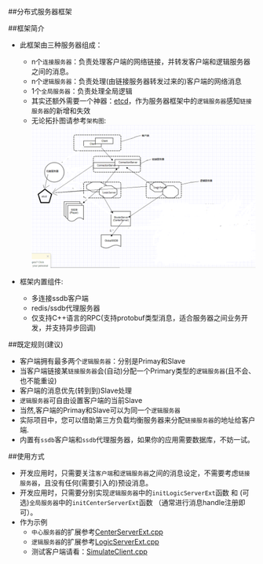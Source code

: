 ##分布式服务器框架

##框架简介
* 此框架由三种服务器组成：
	* n个`连接服务器`：负责处理客户端的网络链接，并转发客户端和逻辑服务器之间的消息。
	* n个`逻辑服务器`：负责处理(由链接服务器转发过来的)客户端的网络消息
	* 1个`全局服务器`：负责处理全局逻辑
	* 其实还额外需要一个神器：[etcd](https://github.com/coreos/etcd)，作为服务器框架中的`逻辑服务器`感知`链接服务器`的新增和失效
	* 无论拓扑图请参考`架构图`:
	![Alt text](%E6%9C%8D%E5%8A%A1%E5%99%A8%E6%9E%B6%E6%9E%84%E6%96%87%E6%A1%A3/%E6%9C%8D%E5%8A%A1%E5%99%A8%E6%95%B4%E4%BD%93%E6%9E%B6%E6%9E%84.png)

*  框架内置组件:
	*  多连接ssdb客户端
	*  redis/ssdb代理服务器
	*  仅支持C++语言的RPC(支持protobuf类型消息，适合服务器之间业务开发，并支持异步回调)

##既定规则(建议)
*  客户端拥有最多两个`逻辑服务器`：分别是Primay和Slave
*  当客户端链接某`链接服务器`会(自动)分配一个Primary类型的`逻辑服务器`(且不会、也不能重设)
*  客户端的消息优先(转到到)Slave处理
*  `逻辑服务器`可自由设置客户端的当前Slave
*  当然,客户端的Primay和Slave可以为同一个`逻辑服务器`
*  实际项目中，您可以借助第三方负载均衡服务器来分配`链接服务器`的地址给客户端.
*  内置有`ssdb`客户端和`ssdb`代理服务器，如果你的应用需要数据库，不妨一试。

##使用方式
* 开发应用时，只需要关注`客户端`和`逻辑服务器`之间的消息设定，不需要考虑`链接服务器`，且没有任何(需要引入的)预设消息。
* 开发应用时，只需要分别实现`逻辑服务器`中的`initLogicServerExt`函数 和 (可选)`全局服务器`中的`initCenterServerExt`函数  （通常进行消息handle注册即可）。
* 作为示例
    * `中心服务器`的扩展参考[CenterServerExt.cpp](https://github.com/IronsDu/DServerFramework/blob/master/DDServerFramework/src/test/CenterServerExt.cpp)
    * `逻辑服务器`的扩展参考[LogicServerExt.cpp](https://github.com/IronsDu/DServerFramework/blob/master/DDServerFramework/src/test/LogicServerExt.cpp)
    * 测试客户端请看：[SimulateClient.cpp](https://github.com/IronsDu/DServerFramework/blob/master/DDServerFramework/src/SimulatePlayer/SimulateClient.cpp#L34)
